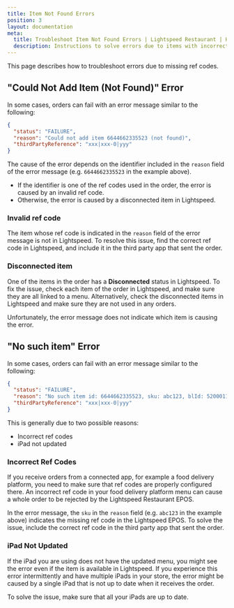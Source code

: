 ```yaml
---
title: Item Not Found Errors
position: 3
layout: documentation
meta:
  title: Troubleshoot Item Not Found Errors | Lightspeed Restaurant | HubRise
  description: Instructions to solve errors due to items with incorrect ref codes in the orders you receive from third party apps.
---
```


This page describes how to troubleshoot errors due to missing ref codes.

## "Could Not Add Item (Not Found)" Error

In some cases, orders can fail with an error message similar to the following:

```json
{
  "status": "FAILURE",
  "reason": "Could not add item 6644662335523 (not found)",
  "thirdPartyReference": "xxx|xxx-0|yyy"
}
```

The cause of the error depends on the identifier included in the `reason` field of the error message (e.g. `6644662335523` in the example above).

- If the identifier is one of the ref codes used in the order, the error is caused by an invalid ref code.
- Otherwise, the error is caused by a disconnected item in Lightspeed.

### Invalid ref code

The item whose ref code is indicated in the `reason` field of the error message is not in Lightspeed. To resolve this issue, find the correct ref code in Lightspeed, and include it in the third party app that sent the order.

### Disconnected item

One of the items in the order has a **Disconnected** status in Lightspeed. To fix the issue, check each item of the order in Lightspeed, and make sure they are all linked to a menu. Alternatively, check the disconnected items in Lightspeed and make sure they are not used in any orders.

Unfortunately, the error message does not indicate which item is causing the error.

## "No such item" Error

In some cases, orders can fail with an error message similar to the following:

```json
{
  "status": "FAILURE",
  "reason": "No such item id: 6644662335523, sku: abc123, blId: 52000111222",
  "thirdPartyReference": "xxx|xxx-0|yyy"
}
```

This is generally due to two possible reasons:

- Incorrect ref codes
- iPad not updated

### Incorrect Ref Codes

If you receive orders from a connected app, for example a food delivery platform, you need to make sure that ref codes are properly configured there. An incorrect ref code in your food delivery platform menu can cause a whole order to be rejected by the Lightspeed Restaurant EPOS.

In the error message, the `sku` in the `reason` field (e.g. `abc123` in the example above) indicates the missing ref code in the Lightspeed EPOS. To solve the issue, include the correct ref code in the third party app that sent the order.

### iPad Not Updated

If the iPad you are using does not have the updated menu, you might see the error even if the item is available in Lightspeed. If you experience this error intermittently and have multiple iPads in your store, the error might be caused by a single iPad that is not up to date when it receives the order.

To solve the issue, make sure that all your iPads are up to date.
